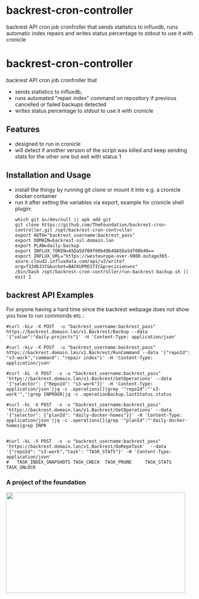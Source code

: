 # backrest-cron-controller
backrest API cron job cronfroller that sends statistics to influxdb, runs automatic index repairs and writes status percentage to stdout to use it with cronicle
# backrest-cron-controller
backrest API cron job cronfroller that 
  * sends statistics to influxdb, 
  * runs automated "repair index" command on repository if previous cancelled or failed backups detected
  * writes status percentage to stdout to use it with cronicle

## Features

* designed to run in cronicle
* will detect if another version of the script was killed and keep sending stats for the other one but exit with status 1 



## Installation and Usage
 * install the thingy by running git clone or mount it into e.g. a cronicle docker container
 * run it after setting the variables via export, example for cronicle shell plugin:
   ```
   which git &>/dev/null || apk add git
   git clone https://github.com/TheFoundation/backrest-cron-controller.git /opt/backrest-cron-controller
   export AUTH="backrest_username:backrest_pass" 
   export DOMAIN=backrest-ssl.domain.lan
   export PLAN=daily-backup
   export INFLUX_TOKEN=A5Da5df00f00b49b49A5Da5df00b49==
   export INFLUX_URL="https://westeurope-over-9000.outage365-azure.cloud2.influxdata.com/api/v2/write?org=f33db33f&bucket=BACKUPRESTIC&precision=ns"
   /bin/bash /opt/backrest-cron-controller/run-backrest-backup.sh || exit 1
    ```

## backrest API Examples 

For anyone having a hard time since the backrest webpage does not show you how to run commonds etc.:

```
#curl -kLv -X POST  -u "backrest_username:backrest_pass" https://backrest.domain.lan/v1.Backrest/Backup --data '{"value":"daily-projects"}' -H 'Content-Type: application/json'

#curl -kLv -X POST  -u "backrest_username:backrest_pass" https://backrest.domain.lan/v1.Backrest/RunCommand --data '{"repoId": "s3-work","command": "repair index"}' -H 'Content-Type: application/json'

#curl -kL -X POST  -s -u "backrest_username:backrest_pass" 'https://backrest.domain.lan/v1.Backrest/GetOperations' --data '{"selector": {"RepoId": "s3-work"}}' -H 'Content-Type: application/json'|jq -c .operations[]|grep '"repoId":"'s3-work'",'|grep INPROGR|jq -c .operationBackup.lastStatus.status

#curl -kL -X POST  -s -u "backrest_username:backrest_pass" 'https://backrest.domain.lan/v1.Backrest/GetOperations' --data '{"selector": {"planId": "daily-docker-homes"}}' -H 'Content-Type: application/json'|jq -c .operations[]|grep '"planId":"'daily-docker-homes|grep INPR


#curl -kL -X POST  -s -u "backrest_username:backrest_pass" 'https://backrest.domain.lan/v1.Backrest/DoRepoTask'  --data '{"repoId": "s3-work","task": "TASK_STATS"}' -H 'Content-Type: application/json'
#   TASK_INDEX_SNAPSHOTS TASK_CHECK  TASK_PRUNE     TASK_STATS     TASK_UNLOCK

```

<h3>A project of the foundation</h3>
<a href="https://the-foundation.gitlab.io/"><div><img src="https://hcxi2.2ix.ch/github/TheFoundation/backrest-cron-controller/README.md/logo.jpg" width="480" height="270"/></div></a>


